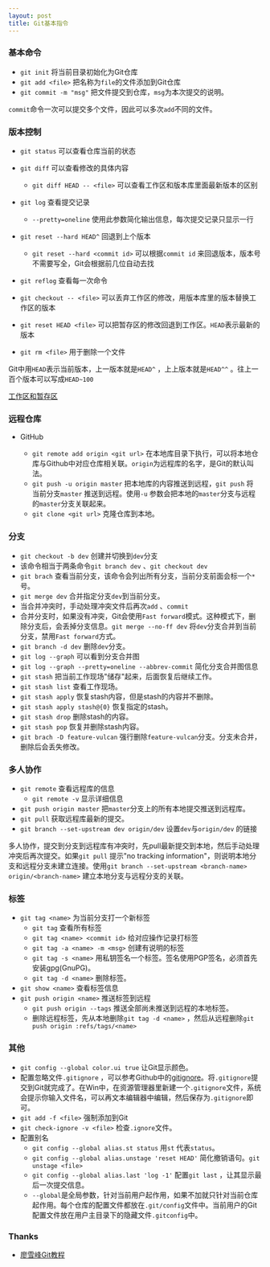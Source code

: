 ```yaml
---
layout: post
title: Git基本指令
---
```

### 基本命令

- `git init`  将当前目录初始化为Git仓库
- `git add <file>`   把名称为`file`的文件添加到Git仓库
- `git commit -m "msg"`  把文件提交到仓库，`msg`为本次提交的说明。

`commit`命令一次可以提交多个文件，因此可以多次`add`不同的文件。



### 版本控制

- `git status`  可以查看仓库当前的状态
- `git diff`  可以查看修改的具体内容
  - `git diff HEAD -- <file>`  可以查看工作区和版本库里面最新版本的区别


- `git log`  查看提交记录
  - `--pretty=oneline`  使用此参数简化输出信息，每次提交记录只显示一行
- `git reset --hard HEAD^`  回退到上个版本
  - `git reset --hard <commit id>`  可以根据`commit id` 来回退版本，版本号不需要写全，Git会根据前几位自动去找
- `git reflog`  查看每一次命令
- `git checkout -- <file>`  可以丢弃工作区的修改，用版本库里的版本替换工作区的版本
- `git reset HEAD <file>`  可以把暂存区的修改回退到工作区。`HEAD`表示最新的版本
- `git rm <file>`  用于删除一个文件



Git中用`HEAD`表示当前版本，上一版本就是`HEAD^` ，上上版本就是`HEAD^^` 。往上一百个版本可以写成`HEAD~100` 



[工作区和暂存区](http://www.liaoxuefeng.com/wiki/0013739516305929606dd18361248578c67b8067c8c017b000/0013745374151782eb658c5a5ca454eaa451661275886c6000) 



### 远程仓库

- GitHub

  - `git remote add origin <git url>`  在本地库目录下执行，可以将本地仓库与Github中对应仓库相关联。`origin`为远程库的名字，是Git的默认叫法。
  - `git push -u origin master`  把本地库的内容推送到远程，`git push`  将 当前分支`master` 推送到远程。使用`-u` 参数会把本地的`master`分支与远程的`master`分支关联起来。
  - `git clone <git url>` 克隆仓库到本地。




### 分支

-  `git checkout -b dev` 创建并切换到`dev`分支
  - 该命令相当于两条命令`git branch dev` 、`git checkout dev` 
-  `git brach`  查看当前分支，该命令会列出所有分支，当前分支前面会标一个`*`号。
-  `git merge dev` 合并指定分支`dev`到当前分支。
  - 当合并冲突时，手动处理冲突文件后再次`add` 、`commit` 
  - 合并分支时，如果没有冲突，Git会使用`Fast forward`模式。这种模式下，删除分支后，会丢掉分支信息。`git merge --no-ff dev`  将`dev`分支合并到当前分支，禁用`Fast forward`方式。
-  `git branch -d dev`  删除`dev`分支。
-  `git log --graph`  可以看到分支合并图
  - `git log --graph --pretty=oneline --abbrev-commit`  简化分支合并图信息
-  `git stash`  把当前工作现场"储存"起来，后面恢复后继续工作。
-  `git stash list`  查看工作现场。
-  `git stash apply`  恢复stash内容，但是stash的内容并不删除。
  - `git stash apply stash@{0}`  恢复指定的stash。
-  `git stash drop`  删除stash的内容。
-  `git stash pop`   恢复并删除stash内容。
  - `git brach -D feature-vulcan`  强行删除`feature-vulcan`分支。分支未合并，删除后会丢失修改。



### 多人协作

- `git remote`  查看远程库的信息
  - `git remote -v`  显示详细信息
- `git push origin master`  把`master`分支上的所有本地提交推送到远程库。
- `git pull`  获取远程库最新的提交。
- `git branch --set-upstream dev origin/dev`  设置`dev`与`origin/dev` 的链接



多人协作，提交到分支到远程库有冲突时，先pull最新提交到本地，然后手动处理冲突后再次提交。如果`git pull` 提示"no tracking information"，则说明本地分支和远程分支未建立连接。使用`git branch --set-upstream <branch-name> origin/<branch-name>` 建立本地分支与远程分支的关联。



### 标签

- `git tag <name>`  为当前分支打一个新标签
  - `git tag`  查看所有标签
  - `git tag <name> <commit id>`  给对应操作记录打标签
  - `git tag -a <name> -m <msg>`  创建有说明的标签
  - `git tag -s <name>` 用私钥签名一个标签。签名使用PGP签名，必须首先安装gpg(GnuPG)。
  - `git tag -d <name>`  删除标签。
- `git show <name>`  查看标签信息
- `git push origin <name>`  推送标签到远程
  - `git push origin --tags`  推送全部尚未推送到远程的本地标签。
  - 删除远程标签，先从本地删除`git tag -d <name>` ，然后从远程删除`git push origin :refs/tags/<name>` 



### 其他

- `git config --global color.ui true`  让Git显示颜色。
- 配置忽略文件`.gitignore` ，可以参考Github中的[gitignore](https://github.com/github/gitignore)。将`.gitignore`提交到Git就完成了。在Win中，在资源管理器里新建一个`.gitignore`文件，系统会提示你输入文件名，可以再文本编辑器中编辑，然后保存为`.gitignore`即可。
- `git add -f <file>`  强制添加到Git
- `git check-ignore -v <file>` 检查`.ignore`文件。 
- 配置别名
  - `git config --global alias.st status`  用`st` 代表`status`。 
  - `git config --global alias.unstage 'reset HEAD'` 简化撤销语句。`git unstage <file>` 
  - `git config --global alias.last 'log -1'`   配置`git last` ，让其显示最后一次提交信息。
  - `--global`是全局参数，针对当前用户起作用，如果不加就只针对当前仓库起作用。每个仓库的配置文件都放在`.git/config`文件中。当前用户的Git配置文件放在用户主目录下的隐藏文件`.gitconfig`中。



### Thanks

- [廖雪峰Git教程](http://www.liaoxuefeng.com/wiki/0013739516305929606dd18361248578c67b8067c8c017b000)